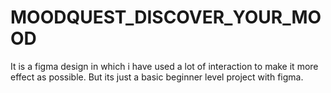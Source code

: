 # MOODQUEST_DISCOVER_YOUR_MOOD
It is a figma design in which i have used a lot of interaction to make it more effect as possible. But its just a basic beginner level project with figma.
